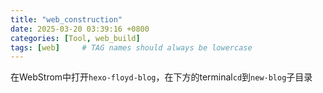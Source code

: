 ```yaml
---
title: "web_construction"
date: 2025-03-20 03:39:16 +0800
categories: [Tool, web_build]
tags: [web]     # TAG names should always be lowercase
---
```

在WebStrom中打开`hexo-floyd-blog`，在下方的terminal`cd`到`new-blog`子目录
